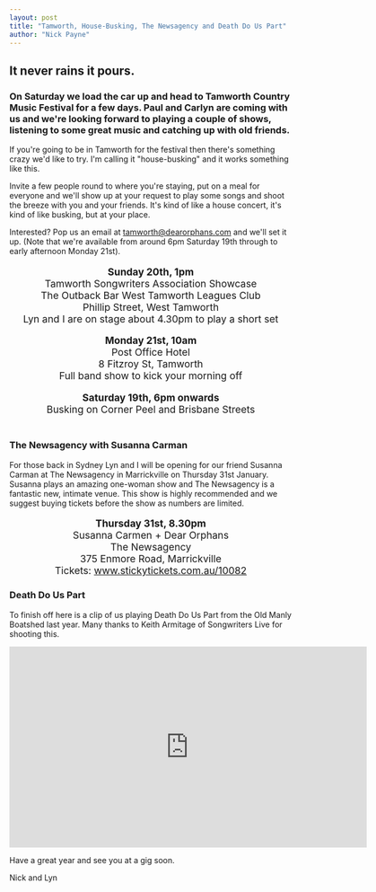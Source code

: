 ```yaml
---
layout: post
title: "Tamworth, House-Busking, The Newsagency and Death Do Us Part"
author: "Nick Payne"
---
```

## It never rains it pours.

### On Saturday we load the car up and head to Tamworth Country Music Festival for a few days. Paul and Carlyn are coming with us and we're looking forward to playing a couple of shows, listening to some great music and catching up with old friends.

<p>If you're going to be in Tamworth for the festival then there's something crazy we'd like to try. I'm calling it "house-busking" and it works something like this.</p>
<p>Invite a few people round to where you're staying, put on a meal for everyone and we'll show up at your request to play some songs and shoot the breeze with you and your friends. It's kind of like a house concert, it's kind of like busking, but at your place.</p>
<p>Interested? Pop us an email at <a class="external" href="mailto:tamworth@dearorphans.com">tamworth@dearorphans.com</a> and we'll set it up. (Note that we're available from around 6pm Saturday 19th through to early afternoon Monday 21st).</p>
<p style="text-align: center; font-size: 1.25em;"><strong>Sunday 20th, 1pm</strong><br />Tamworth Songwriters Association Showcase<br />The Outback Bar West Tamworth Leagues Club<br />Phillip Street, West Tamworth<br />Lyn and I are on stage about 4.30pm to play a short set</p>
<p style="text-align: center; font-size: 1.25em;"><strong>Monday 21st, 10am</strong><br />Post Office Hotel<br />8 Fitzroy St, Tamworth<br />Full band show to kick your morning off</p>
<p style="text-align: center; font-size: 1.25em;"><strong>Saturday 19th, 6pm onwards<br /></strong>Busking on Corner Peel and Brisbane Streets<strong><br />&nbsp;</strong></p>

### The Newsagency with Susanna Carman

<p>For those back in Sydney Lyn and I will be opening for our friend Susanna Carman at The Newsagency in Marrickville on Thursday 31st January. Susanna plays an amazing one-woman show and The Newsagency is a fantastic new, intimate venue. This show is highly recommended and we suggest buying tickets before the show as numbers are limited.</p>
<p style="text-align: center; font-size: 1.25em;"><strong>Thursday 31st, 8.30pm</strong><br />Susanna Carmen + Dear Orphans<br />The Newsagency<br />375 Enmore Road, Marrickville<br />Tickets: <a class="external" href="http://www.stickytickets.com.au/10082" target="_blank">www.stickytickets.com.au/10082</a></p>
<h3>Death Do Us Part</h3>
<p>To finish off here is a clip of us playing Death Do Us Part from the Old Manly Boatshed last year. Many thanks to Keith Armitage of Songwriters Live for shooting this.</p>

<div class="flex-video">
  <iframe width="637" height="358" src="https://www.youtube.com/embed/C6K_hFa9pWs" frameborder="0" allowfullscreen></iframe>
</div>

<p>Have a great year and see you at a gig soon.</p>
<p>Nick and Lyn</p>

